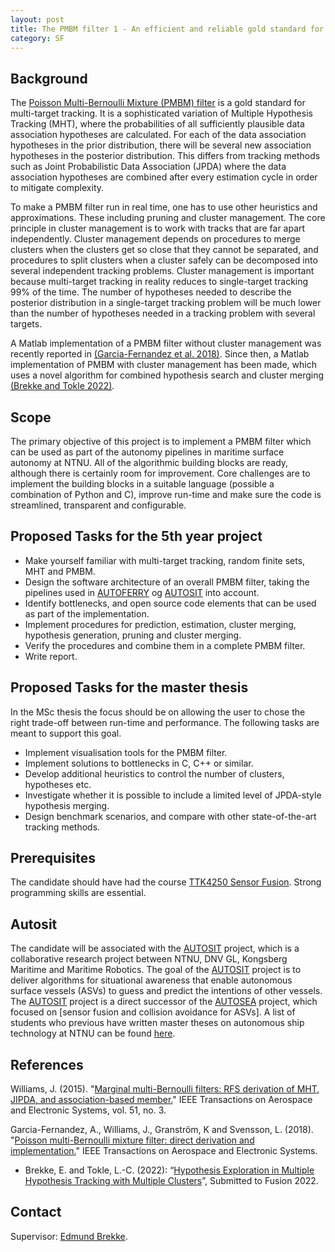 ```yaml
---
layout: post
title: The PMBM filter 1 - An efficient and reliable gold standard for multi-target traking
category: SF
---
```

## Background


The [Poisson Multi-Bernoulli Mixture (PMBM) filter] is a gold standard for multi-target tracking. It is a sophisticated variation of Multiple Hypothesis Tracking (MHT), where the probabilities of all sufficiently plausible data association hypotheses are calculated. 
For each of the data association hypotheses in the prior distribution, there will be several new association hypotheses in the posterior distribution. This differs from tracking methods such as Joint Probabilistic Data Association (JPDA) where the data association hypotheses are combined after every estimation cycle in order to mitigate complexity. 

To make a PMBM filter run in real time, one has to use other heuristics and approximations. These including pruning and cluster management. 
The core principle in cluster management is to work with tracks that are far apart independently. Cluster management depends on procedures to merge clusters when the clusters get so close that they cannot be separated, and procedures to split clusters when a cluster safely can be decomposed into several independent tracking problems. 
Cluster management is important because multi-target tracking in reality reduces to single-target tracking 99&#37; of the time. The number of hypotheses needed to describe the posterior distribution in a single-target tracking problem will be much lower than the number of hypotheses needed in a tracking problem with several targets. 

A Matlab implementation of a PMBM filter without cluster management was recently reported in [(Garcia-Fernandez et al. 2018)].  Since then, a Matlab implementation of PMBM with cluster management has been made, which uses a novel algorithm for combined hypothesis search and cluster merging [(Brekke and Tokle 2022)]. 



## Scope

The primary objective of this project is to implement a PMBM filter which can be used as part of the autonomy pipelines in maritime surface autonomy at NTNU. All of the algorithmic building blocks are ready, although there is certainly room for improvement. Core challenges are to implement the building blocks in a suitable language (possible a combination of Python and C), improve run-time and make sure the code is streamlined, transparent and configurable.  

## Proposed Tasks for the 5th year project

* Make yourself familiar with multi-target tracking, random finite sets, MHT and PMBM. 
* Design the software architecture of an overall PMBM filter, taking the pipelines used in [AUTOFERRY] og [AUTOSIT] into account. 
* Identify bottlenecks, and open source code elements that can be used as part of the implementation. 
* Implement procedures for prediction, estimation, cluster merging, hypothesis generation, pruning and cluster merging.
* Verify the procedures and combine them in a complete PMBM filter.
* Write report.

## Proposed Tasks for the master thesis

In the MSc thesis the focus should be on allowing the user to chose the right trade-off between run-time and performance. The following tasks are meant to support this goal.

* Implement visualisation tools for the PMBM filter. 
* Implement solutions to bottlenecks in C, C++ or similar.
* Develop additional heuristics to control the number of clusters, hypotheses etc. 
* Investigate whether it is possible to include a limited level of JPDA-style hypothesis merging. 
* Design benchmark scenarios, and compare with other state-of-the-art tracking methods.


## Prerequisites

The candidate should have had the course [TTK4250 Sensor Fusion]. Strong programming skills are essential.


## Autosit

The candidate will be associated with the [AUTOSIT] project, 
which is a collaborative research project between NTNU, DNV GL, Kongsberg Maritime and Maritime Robotics.
The goal of the [AUTOSIT] project is 
to deliver algorithms for situational awareness that enable autonomous surface vessels (ASVs) to guess and predict the intentions of other vessels. 
The [AUTOSIT] project is a direct successor of the [AUTOSEA] project, which focused on [sensor fusion and collision avoidance for ASVs]. 
A list of students who previous have written master theses on autonomous ship technology at NTNU can be found [here].

## References
Williams, J. (2015). "[Marginal multi-Bernoulli filters: RFS derivation of MHT, JIPDA, and association-based member.][Williams2015]" IEEE Transactions on Aerospace and Electronic Systems, vol. 51, no. 3.

Garcia-Fernandez, A., Williams, J., Granström, K and Svensson, L. (2018). "[Poisson multi-Bernoulli mixture filter: direct derivation and implementation.][(Garcia-Fernandez et al. 2018)]" IEEE Transactions on Aerospace and Electronic Systems.

* Brekke, E. and Tokle, L.-C. (2022): “[Hypothesis Exploration in Multiple Hypothesis Tracking with Multiple Clusters](https://folk.ntnu.no/edmundfo/fusion2022preprints/BrekkeTokleExploration.pdf)”, Submitted to Fusion 2022. 


## Contact

Supervisor: [Edmund Brekke].  

[AUTOSEA]: https://www.ntnu.edu/autosea/
[here]: https://folk.ntnu.no/edmundfo/autoseastudents/autoseastudents.html
[Edmund Brekke]: www.ntnu.edu/employees/edmund.brekke
[Williams2015]: https://ieeexplore.ieee.org/document/7272821
[Habtemariam2014]: https://www.sciencedirect.com/science/article/pii/S0165168414003636
[Liland2017]: https://brage.bibsys.no/xmlui/bitstream/handle/11250/2452107/16477_FULLTEXT.pdf?sequence=1
[AUTOSIT]: https://www.ntnu.edu/autosit
[AUTOFERRY]: https://www.ntnu.edu/autoferry
[(Garcia-Fernandez et al. 2018)]: https://ieeexplore.ieee.org/document/8289337
[(Brekke and Tokle 2022)]: https://folk.ntnu.no/edmundfo/fusion2022preprints/BrekkeTokleExploration.pdf
[TTK4250 Sensor Fusion]: https://www.ntnu.no/studier/emner/TTK4250#tab=omEmnet
[Poisson Multi-Bernoulli Mixture (PMBM) filter]: https://ieeexplore.ieee.org/document/7272821